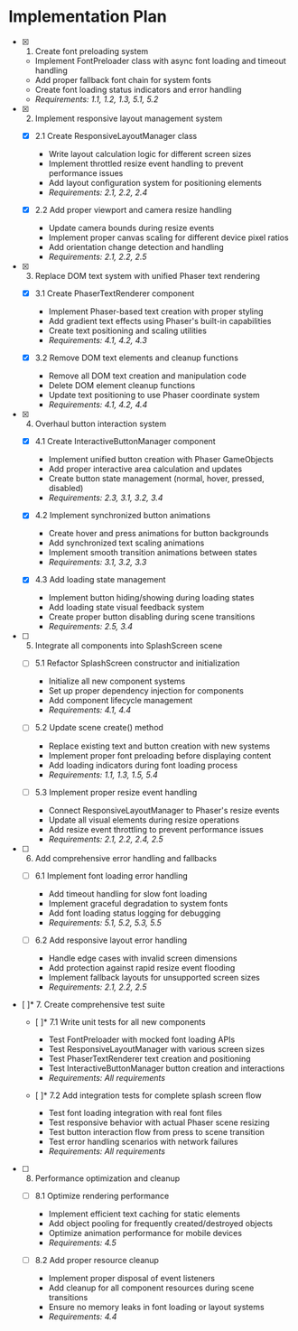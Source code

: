 # Implementation Plan

- [x] 1. Create font preloading system

  - Implement FontPreloader class with async font loading and timeout handling
  - Add proper fallback font chain for system fonts
  - Create font loading status indicators and error handling
  - _Requirements: 1.1, 1.2, 1.3, 5.1, 5.2_

- [x] 2. Implement responsive layout management system

  - [x] 2.1 Create ResponsiveLayoutManager class

    - Write layout calculation logic for different screen sizes
    - Implement throttled resize event handling to prevent performance issues
    - Add layout configuration system for positioning elements
    - _Requirements: 2.1, 2.2, 2.4_

  - [x] 2.2 Add proper viewport and camera resize handling
    - Update camera bounds during resize events
    - Implement proper canvas scaling for different device pixel ratios
    - Add orientation change detection and handling
    - _Requirements: 2.1, 2.2, 2.5_

- [x] 3. Replace DOM text system with unified Phaser text rendering

  - [x] 3.1 Create PhaserTextRenderer component

    - Implement Phaser-based text creation with proper styling
    - Add gradient text effects using Phaser's built-in capabilities
    - Create text positioning and scaling utilities
    - _Requirements: 4.1, 4.2, 4.3_

  - [x] 3.2 Remove DOM text elements and cleanup functions
    - Remove all DOM text creation and manipulation code
    - Delete DOM element cleanup functions
    - Update text positioning to use Phaser coordinate system
    - _Requirements: 4.1, 4.2, 4.4_

- [x] 4. Overhaul button interaction system

  - [x] 4.1 Create InteractiveButtonManager component

    - Implement unified button creation with Phaser GameObjects
    - Add proper interactive area calculation and updates
    - Create button state management (normal, hover, pressed, disabled)
    - _Requirements: 2.3, 3.1, 3.2, 3.4_

  - [x] 4.2 Implement synchronized button animations

    - Create hover and press animations for button backgrounds
    - Add synchronized text scaling animations
    - Implement smooth transition animations between states
    - _Requirements: 3.1, 3.2, 3.3_

  - [x] 4.3 Add loading state management
    - Implement button hiding/showing during loading states
    - Add loading state visual feedback system
    - Create proper button disabling during scene transitions
    - _Requirements: 2.5, 3.4_

- [ ] 5. Integrate all components into SplashScreen scene

  - [ ] 5.1 Refactor SplashScreen constructor and initialization

    - Initialize all new component systems
    - Set up proper dependency injection for components
    - Add component lifecycle management
    - _Requirements: 4.1, 4.4_

  - [ ] 5.2 Update scene create() method

    - Replace existing text and button creation with new systems
    - Implement proper font preloading before displaying content
    - Add loading indicators during font loading process
    - _Requirements: 1.1, 1.3, 1.5, 5.4_

  - [ ] 5.3 Implement proper resize event handling
    - Connect ResponsiveLayoutManager to Phaser's resize events
    - Update all visual elements during resize operations
    - Add resize event throttling to prevent performance issues
    - _Requirements: 2.1, 2.2, 2.4, 2.5_

- [ ] 6. Add comprehensive error handling and fallbacks

  - [ ] 6.1 Implement font loading error handling

    - Add timeout handling for slow font loading
    - Implement graceful degradation to system fonts
    - Add font loading status logging for debugging
    - _Requirements: 5.1, 5.2, 5.3, 5.5_

  - [ ] 6.2 Add responsive layout error handling
    - Handle edge cases with invalid screen dimensions
    - Add protection against rapid resize event flooding
    - Implement fallback layouts for unsupported screen sizes
    - _Requirements: 2.1, 2.2, 2.5_

- [ ]\* 7. Create comprehensive test suite

  - [ ]\* 7.1 Write unit tests for all new components

    - Test FontPreloader with mocked font loading APIs
    - Test ResponsiveLayoutManager with various screen sizes
    - Test PhaserTextRenderer text creation and positioning
    - Test InteractiveButtonManager button creation and interactions
    - _Requirements: All requirements_

  - [ ]\* 7.2 Add integration tests for complete splash screen flow
    - Test font loading integration with real font files
    - Test responsive behavior with actual Phaser scene resizing
    - Test button interaction flow from press to scene transition
    - Test error handling scenarios with network failures
    - _Requirements: All requirements_

- [ ] 8. Performance optimization and cleanup

  - [ ] 8.1 Optimize rendering performance

    - Implement efficient text caching for static elements
    - Add object pooling for frequently created/destroyed objects
    - Optimize animation performance for mobile devices
    - _Requirements: 4.5_

  - [ ] 8.2 Add proper resource cleanup
    - Implement proper disposal of event listeners
    - Add cleanup for all component resources during scene transitions
    - Ensure no memory leaks in font loading or layout systems
    - _Requirements: 4.4_
